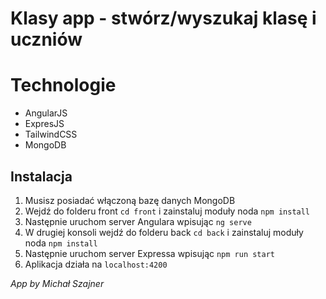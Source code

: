 # Klasy app - stwórz/wyszukaj klasę i uczniów

# Technologie
- AngularJS
- ExpresJS
- TailwindCSS
- MongoDB

## Instalacja
1. Musisz posiadać włączoną bazę danych MongoDB 
2. Wejdź do folderu front `cd front` i zainstaluj moduły noda `npm install`
3. Następnie uruchom server Angulara wpisując `ng serve`
4. W drugiej konsoli wejdź do folderu back `cd back` i zainstaluj moduły noda `npm install`
5. Następnie uruchom server Expressa wpisując `npm run start`
6. Aplikacja działa na `localhost:4200`

_App by Michał Szajner_

